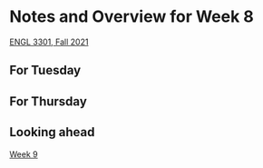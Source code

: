 # Notes and Overview for Week 8
[ENGL 3301, Fall 2021](../calendar.html)

## For Tuesday

## For Thursday

## Looking ahead

[Week 9](week-09-notes)
